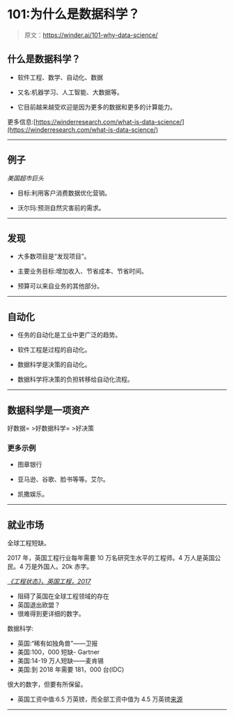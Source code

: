 # 101:为什么是数据科学？

> 原文：<https://winder.ai/101-why-data-science/>

## 什么是数据科学？

*   软件工程、数学、自动化、数据

*   又名:机器学习、人工智能、大数据等。

*   它目前越来越受欢迎是因为更多的数据和更多的计算能力。

更多信息:[https://winderresearch.com/what-is-data-science/](https://winderresearch.com/what-is-data-science/)

* * *

## 例子

*美国超市巨头*

*   目标:利用客户消费数据优化营销。

*   沃尔玛:预测自然灾害前的需求。

* * *

## 发现

*   大多数项目是“发现项目”。

*   主要业务目标:增加收入、节省成本、节省时间。

*   预算可以来自业务的其他部分。

* * *

## 自动化

*   任务的自动化是工业中更广泛的趋势。

*   软件工程是过程的自动化。

*   数据科学是决策的自动化。

*   数据科学将决策的负担转移给自动化流程。

* * *

## 数据科学是一项资产

好数据= >好数据科学= >好决策

### 更多示例

*   图章银行

*   亚马逊、谷歌、脸书等等。艾尔。

*   凯撒娱乐。

* * *

## 就业市场

全球工程短缺。

2017 年，英国工程行业每年需要 10 万名研究生水平的工程师。4 万人是英国公民。4 万是外国人。20k 赤字。

*[《工程状态》，英国工程，2017](http://www.engineeringuk.com/media/1355/enguk-report-2017.pdf)*

*   阻碍了英国在全球工程领域的存在
*   英国退出欧盟？
*   很难得到更详细的数字。

数据科学:

*   英国:“稀有如独角兽”——卫报
*   美国:100，000 短缺- Gartner
*   美国:14-19 万人短缺——麦肯锡
*   美国:到 2018 年需要 181，000 台(IDC)

很大的数字，但要有所保留。

*   英国工资中值:6.5 万英镑，而全部工资中值为 4.5 万英镑[来源](https://www.itjobswatch.co.uk/jobs/uk/data%20scientist.do)

* * *